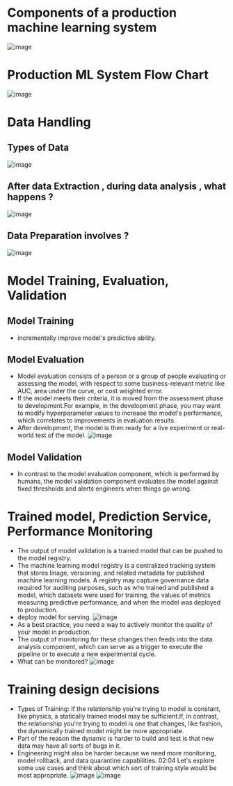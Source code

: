 # Components of a production machine learning system
![image](https://github.com/ylnhari/Courses_And_Trainings/assets/45874226/1a90be16-075b-4c15-839a-af0010cf884d)

# Production ML System Flow Chart
![image](https://github.com/ylnhari/Courses_And_Trainings/assets/45874226/491832c0-51d5-4b24-a73a-11de0c2fc33c)

# Data Handling
## Types of Data
![image](https://github.com/ylnhari/Courses_And_Trainings/assets/45874226/34bf23e8-4175-4a2e-bf66-573b9b8ebd88)
## After data Extraction , during data analysis , what happens ?
![image](https://github.com/ylnhari/Courses_And_Trainings/assets/45874226/7006428e-d642-4099-86d7-42500bfda91e)
## Data Preparation involves ?
![image](https://github.com/ylnhari/Courses_And_Trainings/assets/45874226/0fddaf75-99c9-4e8f-adce-e0bc053ceb3c)

# Model Training, Evaluation, Validation
## Model Training 
  - incrementally improve model's predictive ability.
## Model Evaluation
  - Model evaluation consists of a person or a group of people evaluating or assessing the model, with respect to some business-relevant metric like AUC, area under the curve, or cost weighted error.
  - If the model meets their criteria, it is moved from the assessment phase to development.For example, in the development phase, you may want to modify hyperparameter values to increase the model's performance, which correlates to improvements in evaluation results.
  - After development, the model is then ready for a live experiment or real-world test of the model.
    ![image](https://github.com/ylnhari/Courses_And_Trainings/assets/45874226/b7bbde95-ecf4-4f0d-9530-0449a051a6a7)
## Model Validation
  - In contrast to the model evaluation component, which is performed by humans, the model validation component evaluates the model against fixed thresholds and alerts engineers when things go wrong.

# Trained model, Prediction Service, Performance Monitoring
  - The output of model validation is a trained model that can be pushed to the model registry.
  - The machine learning model registry is a centralized tracking system that stores linage, versioning, and related metadata for published machine learning models. A registry may capture governance data required for auditing purposes, such as who trained and published a model, which datasets were used for training, the values of metrics measuring predictive performance, and when the model was deployed to production.
  - deploy model for serving.
    ![image](https://github.com/ylnhari/Courses_And_Trainings/assets/45874226/9771f7a6-76b4-48d9-949c-4e70b0809300)
  - As a best practice, you need a way to actively monitor the quality of your model in production.
  - The output of monitoring for these changes then feeds into the data analysis component, which can serve as a trigger to execute the pipeline or to execute a new experimental cycle.
  - What can be monitored?
    ![image](https://github.com/ylnhari/Courses_And_Trainings/assets/45874226/07ce9156-5219-4dc9-adb7-86c93af62d73)

# Training design decisions
  - Types of Training: If the relationship you're trying to model is constant, like physics, a statically trained model may be sufficient.If, in contrast, the relationship you're trying to model is one that changes, like fashion, the dynamically trained model might be more appropriate.
  - Part of the reason the dynamic is harder to build and test is that new data may have all sorts of bugs in it.
  - Engineering might also be harder because we need more monitoring, model rollback, and data quarantine capabilities.
02:04
Let's explore some use cases and think about which sort of training style would be most appropriate.
  ![image](https://github.com/ylnhari/Courses_And_Trainings/assets/45874226/ac829e35-c0f2-4cc3-9c1a-333595182806)
  ![image](https://github.com/ylnhari/Courses_And_Trainings/assets/45874226/0800a8c6-589f-4fc5-a8e3-39f96b11edc3)










